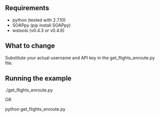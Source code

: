 Requirements
------------

* python (tested with 2.7.10)
* SOAPpy (pip install SOAPpy)
* wstools (v0.4.3 or v0.4.6)

What to change
-------------

Substitute your actual username and API key in the get_flights_enroute.py file.

Running the example
-------------------
./get_flights_enroute.py

OR

python get_flights_enroute.py